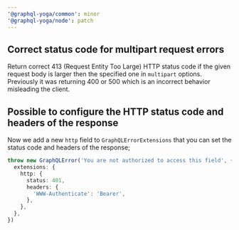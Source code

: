 ```yaml
---
'@graphql-yoga/common': minor
'@graphql-yoga/node': patch
---
```


## Correct status code for multipart request errors

Return correct 413 (Request Entity Too Large) HTTP status code if the given request body is larger then the specified one in `multipart` options.
Previously it was returning 400 or 500 which is an incorrect behavior misleading the client.

## Possible to configure the HTTP status code and headers of the response

Now we add a new `http` field to `GraphQLErrorExtensions` that you can set the status code and headers of the response;

```ts
throw new GraphQLError('You are not authorized to access this field', {
  extensions: {
    http: {
      status: 401,
      headers: {
        'WWW-Authenticate': 'Bearer',
      },
    },
  },
})
```
